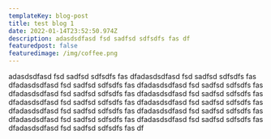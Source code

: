 ```yaml
---
templateKey: blog-post
title: test blog 1
date: 2022-01-14T23:52:50.974Z
description: adasdsdfasd fsd sadfsd sdfsdfs fas df
featuredpost: false
featuredimage: /img/coffee.png
---
```

adasdsdfasd fsd sadfsd sdfsdfs fas dfadasdsdfasd fsd sadfsd sdfsdfs fas dfadasdsdfasd fsd sadfsd sdfsdfs fas dfadasdsdfasd fsd sadfsd sdfsdfs fas dfadasdsdfasd fsd sadfsd sdfsdfs fas dfadasdsdfasd fsd sadfsd sdfsdfs fas dfadasdsdfasd fsd sadfsd sdfsdfs fas dfadasdsdfasd fsd sadfsd sdfsdfs fas dfadasdsdfasd fsd sadfsd sdfsdfs fas dfadasdsdfasd fsd sadfsd sdfsdfs fas dfadasdsdfasd fsd sadfsd sdfsdfs fas dfadasdsdfasd fsd sadfsd sdfsdfs fas dfadasdsdfasd fsd sadfsd sdfsdfs fas df